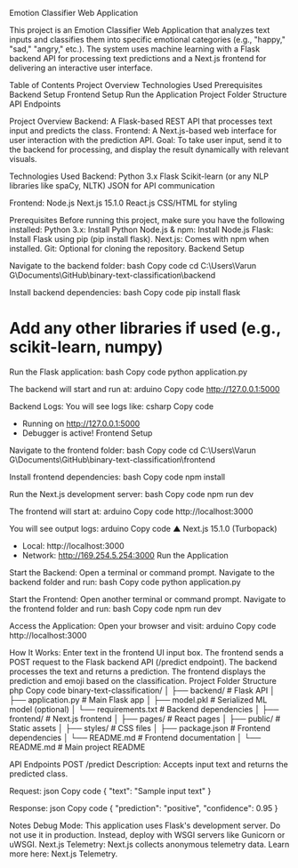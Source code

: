 Emotion Classifier Web Application

This project is an Emotion Classifier Web Application that analyzes text inputs and classifies them into specific emotional categories (e.g., "happy," "sad," "angry," etc.). The system uses machine learning with a Flask backend API for processing text predictions and a Next.js frontend for delivering an interactive user interface.

Table of Contents
Project Overview
Technologies Used
Prerequisites
Backend Setup
Frontend Setup
Run the Application
Project Folder Structure
API Endpoints

Project Overview
Backend: A Flask-based REST API that processes text input and predicts the class.
Frontend: A Next.js-based web interface for user interaction with the prediction API.
Goal: To take user input, send it to the backend for processing, and display the result dynamically with relevant visuals.

Technologies Used
Backend:
Python 3.x
Flask
Scikit-learn (or any NLP libraries like spaCy, NLTK)
JSON for API communication

Frontend:
Node.js
Next.js 15.1.0
React.js
CSS/HTML for styling

Prerequisites
Before running this project, make sure you have the following installed:
Python 3.x: Install Python
Node.js & npm: Install Node.js
Flask: Install Flask using pip (pip install flask).
Next.js: Comes with npm when installed.
Git: Optional for cloning the repository.
Backend Setup

Navigate to the backend folder:
bash
Copy code
cd C:\Users\Varun G\Documents\GitHub\binary-text-classification\backend

Install backend dependencies:
bash
Copy code
pip install flask

# Add any other libraries if used (e.g., scikit-learn, numpy)
Run the Flask application:
bash
Copy code
python application.py

The backend will start and run at:
arduino
Copy code
http://127.0.0.1:5000

Backend Logs: You will see logs like:
csharp
Copy code
* Running on http://127.0.0.1:5000
* Debugger is active!
Frontend Setup

Navigate to the frontend folder:
bash
Copy code
cd C:\Users\Varun G\Documents\GitHub\binary-text-classification\frontend

Install frontend dependencies:
bash
Copy code
npm install

Run the Next.js development server:
bash
Copy code
npm run dev

The frontend will start at:
arduino
Copy code
http://localhost:3000

You will see output logs:
arduino
Copy code
▲ Next.js 15.1.0 (Turbopack)
- Local:        http://localhost:3000
- Network:      http://169.254.5.254:3000
Run the Application

Start the Backend:
Open a terminal or command prompt.
Navigate to the backend folder and run:
bash
Copy code
python application.py

Start the Frontend:
Open another terminal or command prompt.
Navigate to the frontend folder and run:
bash
Copy code
npm run dev

Access the Application:
Open your browser and visit:
arduino
Copy code
http://localhost:3000

How It Works:
Enter text in the frontend UI input box.
The frontend sends a POST request to the Flask backend API (/predict endpoint).
The backend processes the text and returns a prediction.
The frontend displays the prediction and emoji based on the classification.
Project Folder Structure
php
Copy code
binary-text-classification/
│
├── backend/                # Flask API
│   ├── application.py      # Main Flask app
│   ├── model.pkl           # Serialized ML model (optional)
│   └── requirements.txt    # Backend dependencies
│
├── frontend/               # Next.js frontend
│   ├── pages/              # React pages
│   ├── public/             # Static assets
│   ├── styles/             # CSS files
│   ├── package.json        # Frontend dependencies
│   └── README.md           # Frontend documentation
│
└── README.md               # Main project README

API Endpoints
POST /predict
Description: Accepts input text and returns the predicted class.

Request:
json
Copy code
{
    "text": "Sample input text"
}

Response:
json
Copy code
{
    "prediction": "positive",
    "confidence": 0.95
}

Notes
Debug Mode: This application uses Flask's development server. Do not use it in production. Instead, deploy with WSGI servers like Gunicorn or uWSGI.
Next.js Telemetry: Next.js collects anonymous telemetry data. Learn more here: Next.js Telemetry.
